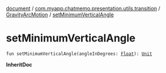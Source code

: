 [document](../../index.md) / [com.myapp.chatmemo.presentation.utils.transition](../index.md) / [GravityArcMotion](index.md) / [setMinimumVerticalAngle](./set-minimum-vertical-angle.md)

# setMinimumVerticalAngle

`fun setMinimumVerticalAngle(angleInDegrees: `[`Float`](https://kotlinlang.org/api/latest/jvm/stdlib/kotlin/-float/index.html)`): `[`Unit`](https://kotlinlang.org/api/latest/jvm/stdlib/kotlin/-unit/index.html)

**InheritDoc**

